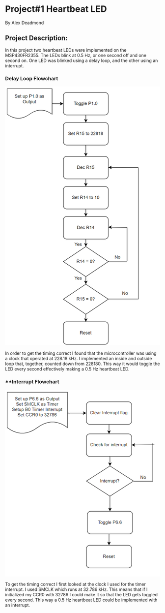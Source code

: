 # **Project#1 Heartbeat LED**
By Alex Deadmond

## **Project Description:**
In this project two heartbeat LEDs were implemented on the MSP430FR2355. 
The LEDs blink at 0.5 Hz, or one second off and one second on.
One LED was blinked using a delay loop, and the other using an interrupt.


### **Delay Loop Flowchart**
![The delay loop flowchart](/docs/assets/Delay_Loop_Flowchart.png)

In order to get the timing correct I found that the microcontroller was using a clock that operated at 228.18 kHz.
I implemented an inside and outside loop that, together, counted down from 228180. This way it would toggle the LED every second effectively making a 0.5 Hz heartbeat LED.



### **Interrupt Flowchart
![The interrupt flowchart](/docs/assets/Interrupt_Flowchart.png)

To get the timing correct I first looked at the clock I used for the timer interrupt. I used SMCLK which runs at 32.786 kHz. This means that if I initialized my CCR0 with 32786 I could make it so that the LED gets toggled every second. This way a 0.5 Hz heartbeat LED could be implemented with an interrupt. 
